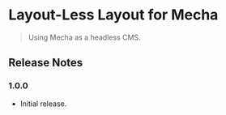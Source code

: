 Layout-Less Layout for Mecha
============================

> Using Mecha as a headless CMS.

Release Notes
-------------

### 1.0.0

 - Initial release.

